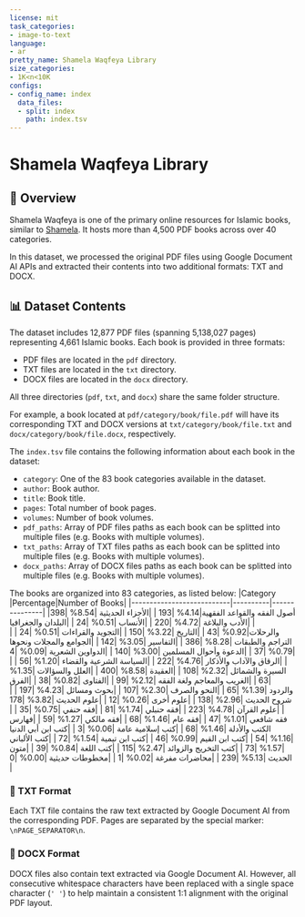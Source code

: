 ```yaml
---
license: mit
task_categories:
- image-to-text
language:
- ar
pretty_name: Shamela Waqfeya Library
size_categories:
- 1K<n<10K
configs:
- config_name: index
  data_files:
  - split: index
    path: index.tsv
---
```


# Shamela Waqfeya Library

## 📖 Overview
Shamela Waqfeya is one of the primary online resources for Islamic books, similar to [Shamela](https://shamela.ws). It hosts more than 4,500 PDF books across over 40 categories.

In this dataset, we processed the original PDF files using Google Document AI APIs and extracted their contents into two additional formats: TXT and DOCX.

## 📊 Dataset Contents
The dataset includes 12,877 PDF files (spanning 5,138,027 pages) representing 4,661 Islamic books. Each book is provided in three formats:
- PDF files are located in the `pdf` directory.
- TXT files are located in the `txt` directory.
- DOCX files are located in the `docx` directory.

All three directories (`pdf`, `txt`, and `docx`) share the same folder structure.

For example, a book located at `pdf/category/book/file.pdf` will have its corresponding TXT and DOCX versions at `txt/category/book/file.txt` and `docx/category/book/file.docx`, respectively.

The `index.tsv` file contains the following information about each book in the dataset:
- `category`: One of the 83 book categories available in the dataset.
- `author`: Book author.
- `title`: Book title.
- `pages`: Total number of book pages.
- `volumes`: Number of book volumes.
- `pdf_paths`: Array of PDF files paths as each book can be splitted into multiple files (e.g. Books with multiple volumes).
- `txt_paths`: Array of TXT files paths as each book can be splitted into multiple files (e.g. Books with multiple volumes).
- `docx_paths`: Array of DOCX files paths as each book can be splitted into multiple files (e.g. Books with multiple volumes).

The books are organized into 83 categories, as listed below:
|Category                   |Percentage|Number of Books|
|---------------------------|----------|---------------|
|أصول الفقه والقواعد الفقهية|4.14%     |193            |
|الأجزاء الحديثية           |8.54%     |398            |
|الأدب والبلاغة             |4.72%     |220            |
|الأنساب                    |0.51%     |24             |
|البلدان والجغرافيا والرحلات|0.92%     |43             |
|التاريخ                    |3.22%     |150            |
|التجويد والقراءات          |0.51%     |24             |
|التراجم والطبقات           |8.28%     |386            |
|التفاسير                   |3.05%     |142            |
|الجوامع والمجلات ونحوها    |0.79%     |37             |
|الدعوة وأحوال المسلمين     |3.00%     |140            |
|الدواوين الشعرية           |0.09%     |4              |
|الرقاق والآداب والأذكار    |4.76%     |222            |
|السياسة الشرعية والقضاء    |1.20%     |56             |
|السيرة والشمائل            |2.32%     |108            |
|العقيدة                    |8.58%     |400            |
|العلل والسؤالات            |1.35%     |63             |
|الغريب والمعاجم ولغة الفقه |2.12%     |99             |
|الفتاوى                    |0.82%     |38             |
|الفرق والردود              |1.39%     |65             |
|النحو والصرف               |2.30%     |107            |
|بحوث ومسائل                |4.23%     |197            |
|شروح الحديث                |2.96%     |138            |
|علوم أخرى                  |0.26%     |12             |
|علوم الحديث                |3.82%     |178            |
|علوم القرآن                |4.78%     |223            |
|فقه حنبلي                  |1.74%     |81             |
|فقه حنفي                   |0.75%     |35             |
|فقه شافعي                  |1.01%     |47             |
|فقه عام                    |1.46%     |68             |
|فقه مالكي                  |1.27%     |59             |
|فهارس الكتب والأدلة        |1.46%     |68             |
|كتب إسلامية عامة           |0.06%     |3              |
|كتب ابن أبي الدنيا         |1.16%     |54             |
|كتب ابن القيم              |0.99%     |46             |
|كتب ابن تيمية              |1.54%     |72             |
|كتب الألباني               |1.57%     |73             |
|كتب التخريج والزوائد       |2.47%     |115            |
|كتب اللغة                  |0.84%     |39             |
|متون الحديث                |5.13%     |239            |
|محاضرات مفرغة              |0.02%     |1              |
|مخطوطات حديثية             |0.00%     |0              |

### 📄 TXT Format
Each TXT file contains the raw text extracted by Google Document AI from the corresponding PDF. Pages are separated by the special marker: `\nPAGE_SEPARATOR\n`.

### 📝 DOCX Format
DOCX files also contain text extracted via Google Document AI. However, all consecutive whitespace characters have been replaced with a single space character (`' '`) to help maintain a consistent 1:1 alignment with the original PDF layout.
